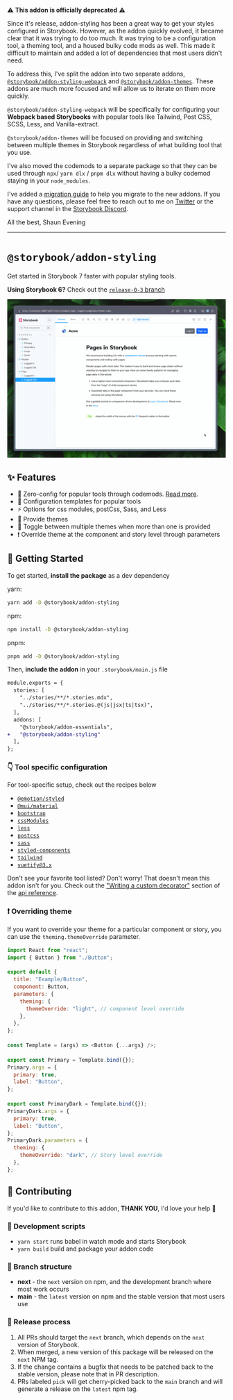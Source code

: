 ⚠️ **This addon is officially deprecated** ⚠️

Since it's release, addon-styling has been a great way to get your styles configured in Storybook. However, as the addon quickly evolved, it became clear that it was trying to do too much. It was trying to be a configuration tool, a theming tool, and a housed bulky code mods as well. This made it difficult to maintain and added a lot of dependencies that most users didn't need.

To address this, I've split the addon into two separate addons, [`@storybook/addon-styling-webpack`](https://github.com/storybookjs/addon-styling-webpack) and [`@storybook/addon-themes`](https://github.com/storybookjs/storybook/tree/next/code/addons/themes). These addons are much more focused and will allow us to iterate on them more quickly.

`@storybook/addon-styling-webpack` will be specifically for configuring your **Webpack based Storybooks** with popular tools like Tailwind, Post CSS, SCSS, Less, and Vanilla-extract.

`@storybook/addon-themes` will be focused on providing and switching between multiple themes in Storybook regardless of what building tool that you use.

I've also moved the codemods to a separate package so that they can be used through `npx`/ `yarn dlx` / `pnpm dlx` without having a bulky codemod staying in your `node_modules`.

I've added a [migration guide](https://github.com/storybookjs/addon-styling/blob/main/MIGRATION.md) to help you migrate to the new addons. If you have any questions, please feel free to reach out to me on [Twitter](https://twitter.com/integrayshaun) or the support channel in the [Storybook Discord](https://discord.com/channels/486522875931656193/1035683992684478534).

All the best,
Shaun Evening

---

# `@storybook/addon-styling`

Get started in Storybook 7 faster with popular styling tools.

**Using Storybook 6?** Check out the [`release-0-3` branch](https://github.com/storybookjs/addon-styling/tree/release-0-3)

![Toggling between themes](./.github/media/styles-addon.gif)

## ✨ Features

- 🤖 Zero-config for popular tools through codemods. [Read more](https://github.com/storybookjs/addon-styling/tree/main/docs/auto-configuration.md).
- 🧩 Configuration templates for popular tools
- ⚡️ Options for css modules, postCss, Sass, and Less
- 🎨 Provide themes
- 🔄 Toggle between multiple themes when more than one is provided
- ❗️ Override theme at the component and story level through parameters

## 🏁 Getting Started

To get started, **install the package** as a dev dependency

yarn:

```zsh
yarn add -D @storybook/addon-styling
```

npm:

```zsh
npm install -D @storybook/addon-styling
```

pnpm:

```zsh
pnpm add -D @storybook/addon-styling
```

Then, **include the addon** in your `.storybook/main.js` file

```diff
module.exports = {
  stories: [
    "../stories/**/*.stories.mdx",
    "../stories/**/*.stories.@(js|jsx|ts|tsx)",
  ],
  addons: [
    "@storybook/addon-essentials",
+   "@storybook/addon-styling"
  ],
};
```

### 👇 Tool specific configuration

For tool-specific setup, check out the recipes below

- [`@emotion/styled`](https://github.com/storybookjs/addon-styling/tree/main/docs/getting-started/emotion.md)
- [`@mui/material`](https://github.com/storybookjs/addon-styling/tree/main/docs/getting-started/material-ui.md)
- [`bootstrap`](https://github.com/storybookjs/addon-styling/tree/main/docs/getting-started/bootstrap.md)
- [`cssModules`](https://github.com/storybookjs/addon-styling/blob/main/docs/api.md#optionscssmodules)
- [`less`](https://github.com/storybookjs/addon-styling/blob/main/docs/api.md#optionsless)
- [`postcss`](https://github.com/storybookjs/addon-styling/blob/main/docs/api.md#optionspostcss)
- [`sass`](https://github.com/storybookjs/addon-styling/blob/main/docs/api.md#optionssass)
- [`styled-components`](https://github.com/storybookjs/addon-styling/tree/main/docs/getting-started/styled-components.md)
- [`tailwind`](https://github.com/storybookjs/addon-styling/tree/main/docs/getting-started/tailwind.md)
- [`vuetify@3.x`](./docs/api.md#writing-a-custom-decorator)

Don't see your favorite tool listed? Don't worry! That doesn't mean this addon isn't for you. Check out the ["Writing a custom decorator"](https://github.com/storybookjs/addon-styling/blob/main/docs/api.md#writing-a-custom-decorator) section of the [api reference](https://github.com/storybookjs/addon-styling/blob/main/docs/api.md).

### ❗️ Overriding theme

If you want to override your theme for a particular component or story, you can use the `theming.themeOverride` parameter.

```js
import React from "react";
import { Button } from "./Button";

export default {
  title: "Example/Button",
  component: Button,
  parameters: {
    theming: {
      themeOverride: "light", // component level override
    },
  },
};

const Template = (args) => <Button {...args} />;

export const Primary = Template.bind({});
Primary.args = {
  primary: true,
  label: "Button",
};

export const PrimaryDark = Template.bind({});
PrimaryDark.args = {
  primary: true,
  label: "Button",
};
PrimaryDark.parameters = {
  theming: {
    themeOverride: "dark", // Story level override
  },
};
```

## 🤝 Contributing

If you'd like to contribute to this addon, **THANK YOU**, I'd love your help 🙏

### 📝 Development scripts

- `yarn start` runs babel in watch mode and starts Storybook
- `yarn build` build and package your addon code

### 🌲 Branch structure

- **next** - the `next` version on npm, and the development branch where most work occurs
- **main** - the `latest` version on npm and the stable version that most users use

### 🚀 Release process

1. All PRs should target the `next` branch, which depends on the `next` version of Storybook.
2. When merged, a new version of this package will be released on the `next` NPM tag.
3. If the change contains a bugfix that needs to be patched back to the stable version, please note that in PR description.
4. PRs labeled `pick` will get cherry-picked back to the `main` branch and will generate a release on the `latest` npm tag.
